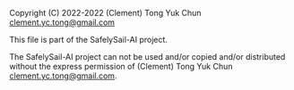 Copyright (C) 2022-2022 (Clement) Tong Yuk Chun 
<clement.yc.tong@gmail.com>

This file is part of the SafelySail-AI project.

The SafelySail-AI project can not be used and/or copied and/or distributed 
without the express permission of (Clement) Tong Yuk Chun 
<clement.yc.tong@gmail.com>.

